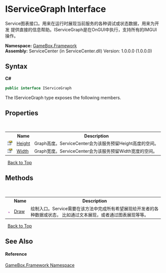 # IServiceGraph Interface
 

Service图表接口。用来在运行时展现当前服务的各种调试或状态数据，用来为开发 提供直接的信息帮助。IServiceGraph是在OnGUI中执行，支持所有的IMGUI操作。

**Namespace:**&nbsp;<a href="a8957fe6-9cc0-3a6d-cd5c-a2a246efee1e">GameBox.Framework</a><br />**Assembly:**&nbsp;ServiceCenter (in ServiceCenter.dll) Version: 1.0.0.0 (1.0.0.0)

## Syntax

**C#**<br />
``` C#
public interface IServiceGraph
```

The IServiceGraph type exposes the following members.


## Properties
&nbsp;<table><tr><th></th><th>Name</th><th>Description</th></tr><tr><td>![Public property](media/pubproperty.gif "Public property")</td><td><a href="d765b5b7-3df8-3505-54cc-df56083453a5">Height</a></td><td>
Graph高度。ServiceCenter会为该服务预留Height高度的空间。</td></tr><tr><td>![Public property](media/pubproperty.gif "Public property")</td><td><a href="f21ac080-fe11-bd86-85fa-29c7649c92ce">Width</a></td><td>
Graph宽度。ServiceCenter会为该服务预留Width宽度的空间。</td></tr></table>&nbsp;
<a href="#iservicegraph-interface">Back to Top</a>

## Methods
&nbsp;<table><tr><th></th><th>Name</th><th>Description</th></tr><tr><td>![Public method](media/pubmethod.gif "Public method")</td><td><a href="c16af648-959d-b264-3f21-bbf28f752afd">Draw</a></td><td>
绘制入口。Service需要在该方法中完成所有希望展现给开发者的各种数据或状态， 比如通过文本展现，或者通过图表展现等等。</td></tr></table>&nbsp;
<a href="#iservicegraph-interface">Back to Top</a>

## See Also


#### Reference
<a href="a8957fe6-9cc0-3a6d-cd5c-a2a246efee1e">GameBox.Framework Namespace</a><br />